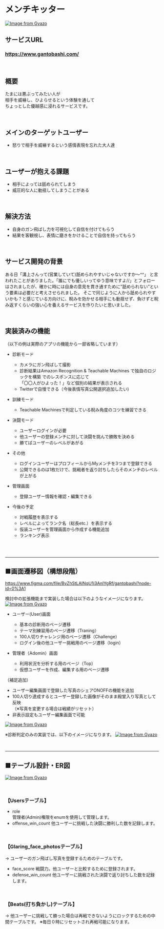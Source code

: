 # メンチキッター
[![Image from Gyazo](https://i.gyazo.com/900b2d9980232c075a0feb785600a0bf.png)](https://gyazo.com/900b2d9980232c075a0feb785600a0bf)

## サービスURL
### https://www.gantobashi.com/
<br>

## 概要
たまには悪ぶってみたい人が  
相手を威嚇し、ひよらせるという体験を通して  
ちょっとした優越感に浸れるサービスです。

<br>

## メインのターゲットユーザー
- 怒りで相手を威嚇するという感情表現を忘れた大人達

<br>

## ユーザーが抱える課題
- 相手によっては舐められてしまう
- 威圧的な人に動揺してしまうことがある

<br>

## 解決方法
- 自身のガン飛ばし力を可視化して自信を付けてもらう
- 結果を客観視し、表情に磨きをかけることで自信を持ってもらう

<br>

## サービス開発の背景
ある日「溝上さんって(営業していて)舐められやすいじゃないですか〜^^」
と言われたことがありました。「誰にでも優しいってゆう意味ですよ//」とフォローはされましたが、確かに時には自身の意見を貫き通すために”舐められない”という要素は必要だと考えさせられました。
そこで同じように人から舐められやすいかも？と感じている方向けに、睨みを効かせる相手にも動揺せず、負けずと睨み返すくらいの強い心を養えるサービスを作りたいと思いました。

<br>

## 実装済みの機能
（以下の例は実際のアプリの機能から一部省略しています）
- 診断モード
  - カメラにガン飛ばして撮影
  - 診断結果はAmazon Recognition & Teachable Machines で独自のロジックを構築
  でのレスポンスに応じて  
  「〇〇人がひよった！」など個別の結果が表示される    
  - Twitterで自慢できる（今後表情写真公開選択追加したい)

- 訓練モード
  - Teachable Machinesで判定している睨み角度のコツを練習できる

- 決闘モード
  - ユーザーログインが必要
  - 他ユーザーの登録メンチに対して決闘を挑んで勝敗を決める
  - 勝てばユーザーのレベルがあがる

- その他
  - ログインユーザーはプロフィールからMyメンチを3つまで登録できる
  - 公開できるのは1枚だけで、挑戦者を返り討ちしたらそのメンチのレベルが上がる

- 管理画面
  - 登録ユーザー情報を確認・編集できる

- 今後の予定
  - 対戦履歴を表示する
  - レベルによってランク名（総長etc.）を表示する
  - 仮装ユーザーを管理画面から作成する機能追加
  - ランキング表示


<br>


<br>

---
## ■画面遷移図（構想段階）
https://www.figma.com/file/BvZhStLAINqU1i3AnlYgRf/gantobashi?node-id=0%3A1

検討中の拡張機能まで実装した場合は以下のようなイメージになります。
[![Image from Gyazo](https://i.gyazo.com/813b42566280c670ba5cd71f2d9e2d88.png)](https://gyazo.com/813b42566280c670ba5cd71f2d9e2d88)

- ユーザー(User)画面  
  - 基本の診断用のページ遷移
  - テーマ別練習用のページ遷移（Traning）
  - 100人切りチャレンジ用のページ遷移（Challenge）
  - ログイン後の他ユーザー挑戦用のページ遷移（login）

- 管理者（Adomin）画面  
  - 利用状況を分析する用のページ（Top）
  - 仮想ユーザーを作成、編集する用のページ遷移

（補足追加）
- ユーザー編集画面で登録した写真のシェアONOFFの機能を追加
- 100人切り達成するとユーザー登録した画像がそのまま殿堂入り写真として反映  
（※写真を変更する場合は戦績がリセット）
- 非表示設定もユーザー編集画面で可能

[![Image from Gyazo](https://i.gyazo.com/341abe67521d7ebae4958f3677144226.png)](https://gyazo.com/341abe67521d7ebae4958f3677144226)

※診断判定のみの実装では、以下のイメージになります。
[![Image from Gyazo](https://i.gyazo.com/f2d7ca9b011ef2c6692bbb907e815d6a.png)](https://www.figma.com/file/BvZhStLAINqU1i3AnlYgRf/gantobashi?node-id=0%3A1)  


<br>

---
## ■テーブル設計・ER図
[![Image from Gyazo](https://i.gyazo.com/dcdd6e50ac22635cf21e42b9171c098e.png)](https://gyazo.com/dcdd6e50ac22635cf21e42b9171c098e)

<br>

### 【Usersテーブル】
- role  
管理者(Admin)権限をenumを使用して管理します。
- offense_win_count
他ユーザーに挑戦した決闘に勝利した数を記録します。

<br>

### 【Glaring_face_photosテーブル】
→ ユーザーのガン飛ばし写真を登録するためのテーブルです。
- face_score
戦闘力。他ユーザーと比較するために登録されます。
- defense_win_count
他ユーザーに挑戦された決闘で返り討ちした数を記録します。

<br>

### 【Beats(打ち負かし)テーブル】
→ 他ユーザーに挑戦して勝った場合は再戦できないようにロックするための中間テーブルです。
※毎日０時にリセットされ再戦可能になります。
